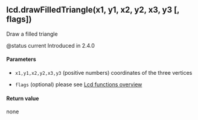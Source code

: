 <!-- This file was generated by the script. Do not edit it, any changes will be lost! -->

## lcd.drawFilledTriangle(x1, y1, x2, y2, x3, y3 [, flags])



Draw a filled triangle

@status current Introduced in 2.4.0


#### Parameters

* `x1,y1,x2,y2,x3,y3` (positive numbers) coordinates of the three vertices

* `flags` (optional) please see [Lcd functions overview](../lcd-functions-less-than-greater-than-luadoc-begin-lcd/lcd_functions-overview.html)



#### Return value

none

